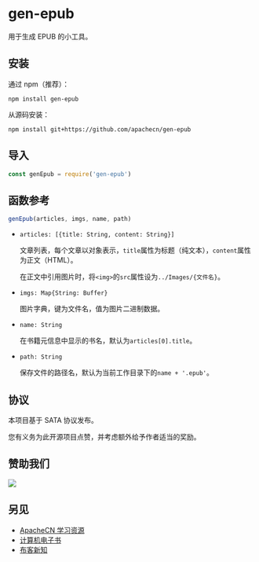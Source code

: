 # gen-epub

用于生成 EPUB 的小工具。

## 安装

通过 npm（推荐）：

```
npm install gen-epub
```

从源码安装：

```
npm install git+https://github.com/apachecn/gen-epub
```

## 导入

```js
const genEpub = require('gen-epub')
```

## 函数参考

```js
genEpub(articles, imgs, name, path)
```

+   `articles: [{title: String, content: String}]`
    
    文章列表，每个文章以对象表示，`title`属性为标题（纯文本），`content`属性为正文（HTML）。
    
    在正文中引用图片时，将`<img>`的`src`属性设为`../Images/{文件名}`。
    
+   `imgs: Map{String: Buffer}`

    图片字典，键为文件名，值为图片二进制数据。
    
+   `name: String`

    在书籍元信息中显示的书名，默认为`articles[0].title`。
    
+   `path: String`

    保存文件的路径名，默认为当前工作目录下的`name + '.epub'`。

## 协议

本项目基于 SATA 协议发布。

您有义务为此开源项目点赞，并考虑额外给予作者适当的奖励。

## 赞助我们

![](https://home.apachecn.org/img/about/donate.jpg)

## 另见

+   [ApacheCN 学习资源](https://docs.apachecn.org/)
+   [计算机电子书](http://it-ebooks.flygon.net)
+   [布客新知](http://flygon.net/ixinzhi/)
